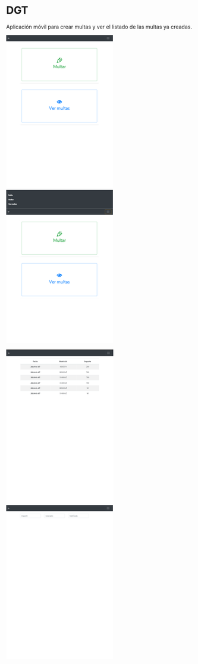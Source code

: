 # DGT
Aplicación móvil para crear multas y ver el listado de las multas ya creadas.

![Alt text](https://github.com/amaia9119/dgt/blob/master/imgReadme/index.PNG)
![Alt text](https://github.com/amaia9119/dgt/blob/master/imgReadme/menu.PNG)

![Alt text](https://github.com/amaia9119/dgt/blob/master/imgReadme/listado.PNG)
![Alt text](https://github.com/amaia9119/dgt/blob/master/imgReadme/multar.PNG)

